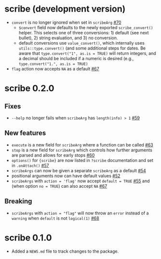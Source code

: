 # scribe (development version)

- `convert` is no longer ignored when set in `scribeArg` [#70](https://github.com/jmbarbone/scribe/issues/70)
  - `$convert` field now defaults to the newly exported `scribe_convert()` helper.  This selects one of three conversions: 1) default (see next bullet), 2) string evaluation, and 3) no conversion.
  - default conversions use `value_convert()`, which internally uses `utils::type.convert()` (and some additional steps for dates.  Be aware that `type.convert("1", as.is = TRUE)` will return integers, and a decimal should be included if a numeric is desired (e.g., `type.convert("1.", as.is = TRUE)`
- `flag` action now accepts `NA` as a default [#67](https://github.com/jmbarbone/scribe/issues/67)

# scribe 0.2.0

## Fixes

- `--help` no longer fails when `scribeArg` has `length(info) > 1` [#59](https://github.com/jmbarbone/scribe/issues/59)

## New features

- `execute` is a new field for `scribeArg` where a function can be called [#63](https://github.com/jmbarbone/scribe/issues/63)
- `stop` is a new field for `scribeArg` which controls how further arguments are parsed and allows for early stops [#60](https://github.com/jmbarbone/scribe/issues/60)
- `options()` for `{scribe}` are now listed in `?scribe` documentation and set in `.onAttach()` [#57](https://github.com/jmbarbone/scribe/issues/57)
- `scribeArgs` can now be given a separate `scribeArg` as a default [#54](https://github.com/jmbarbone/scribe/issues/54)
- positional arguments now can have default values [#52](https://github.com/jmbarbone/scribe/issues/52)
- `scribeArgs` with `action = 'flag'` now accept `default = TRUE` [#55](https://github.com/jmbarbone/scribe/issues/55) and (when option `no = TRUE`) can also accept `NA` [#67](https://github.com/jmbarbone/scribe/issues/67) 

## Breaking

- `scribeArgs` with `action = "flag"` will now throw an `error` instead of a `warning` when `default` is not `logical(1)` [#68](https://github.com/jmbarbone/scribe/issues/68) 

# scribe 0.1.0

- Added a `NEWS.md` file to track changes to the package.
